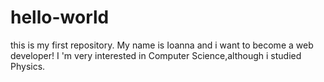 # hello-world
this is my first repository.
My name is Ioanna and i want to become a web developer!
I 'm very interested in Computer Science,although i studied Physics.
